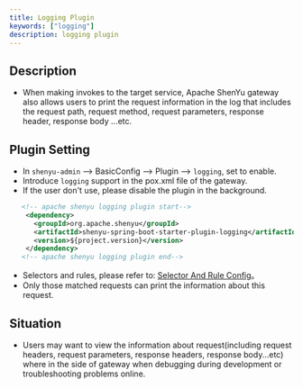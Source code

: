 ```yaml
---
title: Logging Plugin
keywords: ["logging"]
description: logging plugin
---
```


## Description

* When making invokes to the target service, Apache ShenYu gateway also allows users to print the request information in the log that includes the request path, request method, request parameters, response header, response body ...etc.

## Plugin Setting

* In `shenyu-admin` --> BasicConfig --> Plugin --> `logging`, set to enable.
* Introduce `logging` support in the pox.xml file of the gateway.
* If the user don't use, please disable the plugin in the background.

```xml
   <!-- apache shenyu logging plugin start-->
    <dependency>
      <groupId>org.apache.shenyu</groupId>
      <artifactId>shenyu-spring-boot-starter-plugin-logging</artifactId>
      <version>${project.version}</version>
    </dependency>
   <!-- apache shenyu logging plugin end-->
```

* Selectors and rules, please refer to: [Selector And Rule Config](../selector-and-rule)。
* Only those matched requests can print the information about this request.

## Situation

* Users may want to view the information about request(including request headers, request parameters, response headers, response body...etc) where in the side of gateway when debugging during development or troubleshooting problems online.
